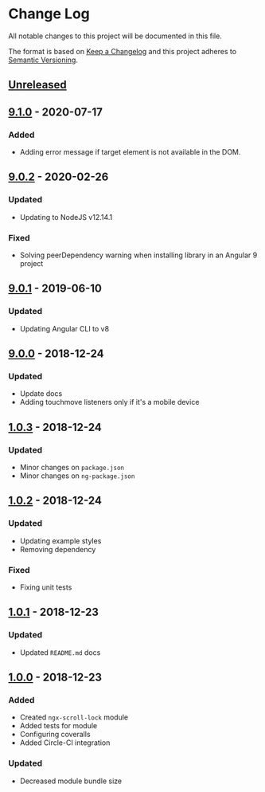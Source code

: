 # Change Log

All notable changes to this project will be documented in this file.

The format is based on [Keep a Changelog](http://keepachangelog.com/)
and this project adheres to [Semantic Versioning](http://semver.org/).

## [Unreleased][]

## [9.1.0][] - 2020-07-17

### Added

- Adding error message if target element is not available in the DOM.

## [9.0.2][] - 2020-02-26

### Updated

- Updating to NodeJS v12.14.1

### Fixed

- Solving peerDependency warning when installing library in an Angular 9 project

## [9.0.1][] - 2019-06-10

### Updated

- Updating Angular CLI to v8

## [9.0.0][] - 2018-12-24

### Updated

- Update docs
- Adding touchmove listeners only if it's a mobile device

## [1.0.3][] - 2018-12-24

### Updated

- Minor changes on `package.json`
- Minor changes on `ng-package.json`

## [1.0.2][] - 2018-12-24

### Updated

- Updating example styles
- Removing dependency

### Fixed

- Fixing unit tests

## [1.0.1][] - 2018-12-23

### Updated

- Updated `README.md` docs

## [1.0.0][] - 2018-12-23

### Added

- Created `ngx-scroll-lock` module
- Added tests for module
- Configuring coveralls
- Added Circle-CI integration

### Updated

- Decreased module bundle size

[unreleased]: https://github.com/willmendesneto/ngx-scroll-lock/compare/v1.0.0...HEAD
[1.0.0]: https://github.com/willmendesneto/ngx-scroll-lock/tree/v1.0.0
[unreleased]: https://github.com/willmendesneto/ngx-scroll-lock/compare/v1.0.1...HEAD
[1.0.1]: https://github.com/willmendesneto/ngx-scroll-lock/tree/v1.0.1
[unreleased]: https://github.com/willmendesneto/ngx-scroll-lock/compare/v1.0.2...HEAD
[1.0.2]: https://github.com/willmendesneto/ngx-scroll-lock/tree/v1.0.2
[unreleased]: https://github.com/willmendesneto/ngx-scroll-lock/compare/v1.0.3...HEAD
[1.0.3]: https://github.com/willmendesneto/ngx-scroll-lock/tree/v1.0.3
[unreleased]: https://github.com/willmendesneto/ngx-scroll-lock/compare/v9.0.1...HEAD
[9.0.1]: https://github.com/willmendesneto/ngx-scroll-lock/compare/v9.0.0...v9.0.1
[9.0.0]: https://github.com/willmendesneto/ngx-scroll-lock/tree/v9.0.0
[unreleased]: https://github.com/willmendesneto/ngx-scroll-lock/compare/v9.0.2...HEAD
[9.0.2]: https://github.com/willmendesneto/ngx-scroll-lock/tree/v9.0.2


[Unreleased]: https://github.com/willmendesneto/ngx-scroll-lock/compare/v9.1.0...HEAD
[9.1.0]: https://github.com/willmendesneto/ngx-scroll-lock/tree/v9.1.0